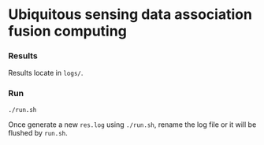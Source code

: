 # Ubiquitous sensing data association fusion computing

### Results

Results locate in `logs/`. 

### Run

```
./run.sh
```

Once generate a new `res.log` using `./run.sh`, rename the log file or it will be flushed by `run.sh`.